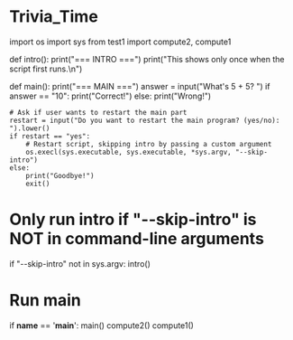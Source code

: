 # Trivia_Time
import os
import sys
from test1 import compute2, compute1

def intro():
    print("=== INTRO ===")
    print("This shows only once when the script first runs.\n")

def main():
    print("=== MAIN ===")
    answer = input("What's 5 + 5? ")
    if answer == "10":
        print("Correct!")
    else:
        print("Wrong!")

    # Ask if user wants to restart the main part
    restart = input("Do you want to restart the main program? (yes/no): ").lower()
    if restart == "yes":
        # Restart script, skipping intro by passing a custom argument
        os.execl(sys.executable, sys.executable, *sys.argv, "--skip-intro")
    else:
        print("Goodbye!")
        exit()

# Only run intro if "--skip-intro" is NOT in command-line arguments
if "--skip-intro" not in sys.argv:
    intro()

# Run main
if __name__ == '__main__':
    main()
    compute2()
    compute1()
